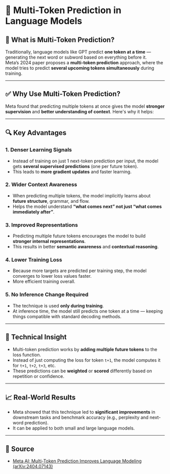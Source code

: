 # 🧠 Multi-Token Prediction in Language Models

## 📄 What is Multi-Token Prediction?
Traditionally, language models like GPT predict **one token at a time** — generating the next word or subword based on everything before it.  
Meta’s 2024 paper proposes a **multi-token prediction** approach, where the model tries to predict **several upcoming tokens simultaneously** during training.

---

## ✅ Why Use Multi-Token Prediction?

Meta found that predicting multiple tokens at once gives the model **stronger supervision** and **better understanding of context**. Here's why it helps:

---

## 🔍 Key Advantages

### 1. **Denser Learning Signals**
- Instead of training on just 1 next-token prediction per input, the model gets **several supervised predictions** (one per future token).
- This leads to **more gradient updates** and faster learning.

### 2. **Wider Context Awareness**
- When predicting multiple tokens, the model implicitly learns about **future structure**, grammar, and flow.
- Helps the model understand **“what comes next” not just “what comes immediately after”**.

### 3. **Improved Representations**
- Predicting multiple future tokens encourages the model to build **stronger internal representations**.
- This results in better **semantic awareness** and **contextual reasoning**.

### 4. **Lower Training Loss**
- Because more targets are predicted per training step, the model converges to lower loss values faster.
- More efficient training overall.

### 5. **No Inference Change Required**
- The technique is used **only during training**.
- At inference time, the model still predicts one token at a time — keeping things compatible with standard decoding methods.

---

## 🧪 Technical Insight
- Multi-token prediction works by **adding multiple future tokens** to the loss function.
- Instead of just computing the loss for token `t+1`, the model computes it for `t+1`, `t+2`, `t+3`, etc.
- These predictions can be **weighted** or **scored** differently based on repetition or confidence.

---

## 📈 Real-World Results
- Meta showed that this technique led to **significant improvements** in downstream tasks and benchmark accuracy (e.g., perplexity and next-word prediction).
- It can be applied to both small and large language models.

---

## 🔗 Source
- [Meta AI: Multi-Token Prediction Improves Language Modeling (arXiv:2404.07143)](https://arxiv.org/abs/2404.07143)
